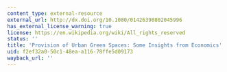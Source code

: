 ```yaml
---
content_type: external-resource
external_url: http://dx.doi.org/10.1080/01426390802045996
has_external_license_warning: true
license: https://en.wikipedia.org/wiki/All_rights_reserved
status: ''
title: 'Provision of Urban Green Spaces: Some Insights from Economics'
uid: f2ef32a0-50c1-48ea-a116-78ffe5d09173
wayback_url: ''
---
```

